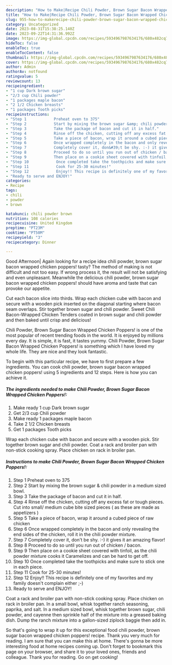 ```yaml
---
description: "How to Make|Recipe Chili Powder, Brown Sugar Bacon Wrapped Chicken Poppers! {That is Simple"
title: "How to Make|Recipe Chili Powder, Brown Sugar Bacon Wrapped Chicken Poppers! {That is Simple"
slug: 955-how-to-makerecipe-chili-powder-brown-sugar-bacon-wrapped-chicken-poppers-that-is-simple
category: Uncategorized
date: 2023-08-31T15:38:25.140Z
date: 2023-09-22T14:31:36.992Z
image: https://img-global.cpcdn.com/recipes/5934967987634176/680x482cq70/chili-powder-brown-sugar-bacon-wrapped-chicken-poppers-recipe-main-photo.jpg
hideToc: false
enableToc: true
enableTocContent: false
thumbnail: https://img-global.cpcdn.com/recipes/5934967987634176/680x482cq70/chili-powder-brown-sugar-bacon-wrapped-chicken-poppers-recipe-main-photo.jpg
cover: https://img-global.cpcdn.com/recipes/5934967987634176/680x482cq70/chili-powder-brown-sugar-bacon-wrapped-chicken-poppers-recipe-main-photo.jpg
author: Admin
authorAv: notfound
ratingvalue: 5
reviewcount: 13
recipeingredient:
- "1 cup Dark brown sugar"
- "2/3 cup Chili powder"
- "1 packages maple bacon"
- "2 1/2 Chicken breasts"
- "1 packages Tooth picks"
recipeinstructions:
- "Step 1            Preheat oven to 375"
- "Step 2            Start by mixing the brown sugar &amp; chili powder in a medium sized bowl."
- "Step 3            Take the package of bacon and cut it in half."
- "Step 4            Rinse off the chicken, cutting off any excess fat or tough pieces. Cut into small/ medium cube bite sized pieces ( as these are made as appetizers )"
- "Step 5            Take a piece of bacon, wrap it around a cubed piece of raw chicken"
- "Step 6            Once wrapped completely in the bacon and only revealing the end sides of the chicken, roll it in the chili powder mixture."
- "Step 7            Completely cover it, don&#39;t be shy. :-) it gives it an amazing flavor!"
- "Step 8            Proceed to do so until you run out of chicken / bacon."
- "Step 9            Then place on a cookie sheet covered with tinfoil, as the chili powder mixture cooks it Caramelizes and can be hard to get off."
- "Step 10            Once completed take the toothpicks and make sure to stick one in each piece."
- "Step 11            Cook for 25-30 minutes!"
- "Step 12            Enjoy!! This recipe is definitely one of my favorites and my family doesn&#39;t complain either ;-)"
- "Ready to serve and ENJOY!"
categories:
- Recipe
tags:
- chili
- powder
- brown

katakunci: chili powder brown 
nutrition: 108 calories
recipecuisine: United Kingdom
preptime: "PT23M"
cooktime: "PT50M"
recipeyield: "3"
recipecategory: Dinner

---
```



Good Afternoon| Again looking for a recipe idea chili powder, brown sugar bacon wrapped chicken poppers! tasty? The method of making is not difficult and not too easy. If wrong process it, the result will not be satisfying and even unpleasant. Meanwhile the delicious chili powder, brown sugar bacon wrapped chicken poppers! should have aroma and taste that can provoke our appetite.





Cut each bacon slice into thirds. Wrap each chicken cube with bacon and secure with a wooden pick inserted on the diagonal starting where bacon seam overlaps. Stir together brown sugar and chili powder. Sweet Chili Bacon-Wrapped Chicken Tenders coated in brown sugar and chili powder and then baked until crisp and delicious!

Chili Powder, Brown Sugar Bacon Wrapped Chicken Poppers! is one of the most popular of recent trending foods in the world. It is enjoyed by millions every day. It is simple, it is fast, it tastes yummy. Chili Powder, Brown Sugar Bacon Wrapped Chicken Poppers! is something which I have loved my whole life. They are nice and they look fantastic.


To begin with this particular recipe, we have to first prepare a few ingredients. You can cook chili powder, brown sugar bacon wrapped chicken poppers! using 5 ingredients and 12 steps. Here is how you can achieve it.

<!--inarticleads1-->

##### The ingredients needed to make Chili Powder, Brown Sugar Bacon Wrapped Chicken Poppers!:

1. Make ready 1 cup Dark brown sugar
1. Get 2/3 cup Chili powder
1. Make ready 1 packages maple bacon
1. Take 2 1/2 Chicken breasts
1. Get 1 packages Tooth picks


Wrap each chicken cube with bacon and secure with a wooden pick. Stir together brown sugar and chili powder. Coat a rack and broiler pan with non-stick cooking spray. Place chicken on rack in broiler pan. 

<!--inarticleads2-->

##### Instructions to make Chili Powder, Brown Sugar Bacon Wrapped Chicken Poppers!:

1. Step 1            Preheat oven to 375
1. Step 2            Start by mixing the brown sugar &amp; chili powder in a medium sized bowl.
1. Step 3            Take the package of bacon and cut it in half.
1. Step 4            Rinse off the chicken, cutting off any excess fat or tough pieces. Cut into small/ medium cube bite sized pieces ( as these are made as appetizers )
1. Step 5            Take a piece of bacon, wrap it around a cubed piece of raw chicken
1. Step 6            Once wrapped completely in the bacon and only revealing the end sides of the chicken, roll it in the chili powder mixture.
1. Step 7            Completely cover it, don&#39;t be shy. :-) it gives it an amazing flavor!
1. Step 8            Proceed to do so until you run out of chicken / bacon.
1. Step 9            Then place on a cookie sheet covered with tinfoil, as the chili powder mixture cooks it Caramelizes and can be hard to get off.
1. Step 10            Once completed take the toothpicks and make sure to stick one in each piece.
1. Step 11            Cook for 25-30 minutes!
1. Step 12            Enjoy!! This recipe is definitely one of my favorites and my family doesn&#39;t complain either ;-)
1. Ready to serve and ENJOY!

Coat a rack and broiler pan with non-stick cooking spray. Place chicken on rack in broiler pan. In a small bowl, whisk together ranch seasoning, paprika, and salt. In a medium sized bowl, whisk together brown sugar, chili powder, and cayenne then sprinkle half of the mixture into a greased baking dish. Dump the ranch mixture into a gallon-sized ziplock baggie then add in. 

So that's going to wrap it up for this exceptional food chili powder, brown sugar bacon wrapped chicken poppers! recipe. Thank you very much for reading. I am sure that you can make this at home. There's gonna be more interesting food at home recipes coming up. Don't forget to bookmark this page on your browser, and share it to your loved ones, friends and colleague. Thank you for reading. Go on get cooking!
